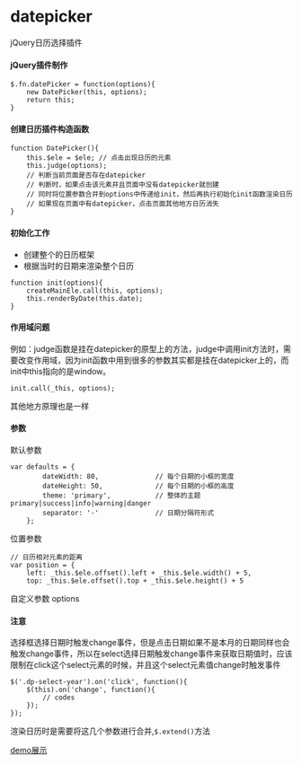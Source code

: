 # datepicker
jQuery日历选择插件

#### jQuery插件制作
```
$.fn.datePicker = function(options){
	new DatePicker(this, options);
	return this;
}
```

#### 创建日历插件构造函数
```
function DatePicker(){
	this.$ele = $ele; // 点击出现日历的元素
	this.judge(options); 
	// 判断当前页面是否存在datepicker
	// 判断时，如果点击该元素并且页面中没有datepicker就创建
	// 同时将位置参数合并到options中传递给init，然后再执行初始化init函数渲染日历
	// 如果现在页面中有datepicker，点击页面其他地方日历消失
}
```

#### 初始化工作
* 创建整个的日历框架
* 根据当时的日期来渲染整个日历
```
function init(options){
	createMainEle.call(this, options);
	this.renderByDate(this.date);
}
```

#### 作用域问题
例如：judge函数是挂在datepicker的原型上的方法，judge中调用init方法时，需要改变作用域，因为init函数中用到很多的参数其实都是挂在datepicker上的，而init中this指向的是window。
```
init.call(_this, options);
```
其他地方原理也是一样

#### 参数
默认参数
```
var defaults = { 
		dateWidth: 80, 				// 每个日期的小框的宽度
		dateHeight: 50, 			// 每个日期的小框的高度
		theme: 'primary',			// 整体的主题 primary|success|info|warning|danger
		separator: '-' 				// 日期分隔符形式
	};
```
位置参数
```
// 日历相对元素的距离
var position = {
	left: _this.$ele.offset().left + _this.$ele.width() + 5,
	top: _this.$ele.offset().top + _this.$ele.height() + 5 
```
自定义参数
options

#### 注意
选择框选择日期时触发change事件，但是点击日期如果不是本月的日期同样也会触发change事件，所以在select选择日期触发change事件来获取日期值时，应该限制在click这个select元素的时候，并且这个select元素值change时触发事件
```
$('.dp-select-year').on('click', function(){
	$(this).on('change', function(){
		// codes
	});
});
```

渲染日历时是需要将这几个参数进行合并,`$.extend()`方法

[demo展示](https://yy709593266.github.io/datepicker/)